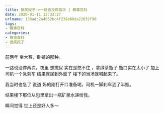 ```yaml
---
title: 搞笑段子->一路也没停两次 | 糗事百科
date: 2020-01-11 12:33:27
urlname: 138adc2a4652bc4f238e68da22632f90
tags: 
- 糗事百科
categories:
- 糗事百科
- 搞笑段子
---
```

前两年 坐大客，卧铺的那种。

一路也没停两次，夜里 想撒尿 实在是憋不住 ，拿绿茶瓶子 瓶口实在太小了 加上司机一个急刹车 结果就尿到外面了 楼下的当场就喊起来了。

我当时也急了 说道 妈的刚打开口准备喝，司机一脚刹车洒了半瓶。

结果楼下那位从包里拿出一瓶矿泉水递给我。

瞬间觉得 世上还是好人多～


